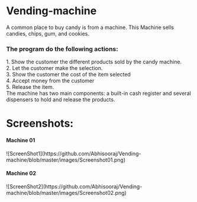 # Vending-machine
A common place to buy candy is from a machine. This Machine sells candies, chips, gum, and cookies.
<h3>The program do the following actions:</h3>
1. Show the customer the different products sold by the candy machine. 
<br/>2. Let the customer make the selection. 
<br/>3. Show the customer the cost of the item selected
<br/>4. Accept money from the customer
<br/>5. Release the item. 
<br/>The machine has two main components: a built-in cash register and several dispensers to hold and release the products. 

# Screenshots:
<h4>Machine 01</h4>
![ScreenShot1](https://github.com/Abhisooraj/Vending-machine/blob/master/images/Screenshot01.png)

<h4>Machine 02</h4>
![ScreenShot2](https://github.com/Abhisooraj/Vending-machine/blob/master/images/Screenshot02.png)
